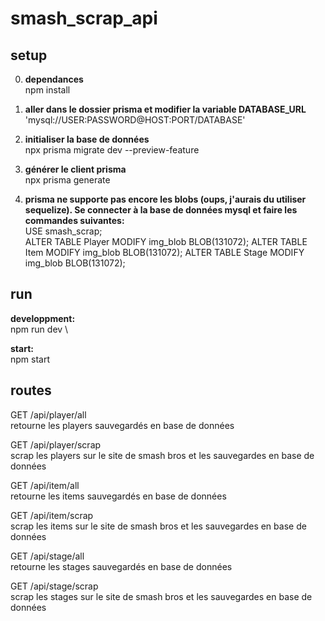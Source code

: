 # smash_scrap_api

## setup

0. **dependances** \
   npm install

1. **aller dans le dossier prisma et modifier la variable DATABASE_URL** \
   'mysql://USER:PASSWORD@HOST:PORT/DATABASE'

2. **initialiser la base de données** \
   npx prisma migrate dev --preview-feature

3. **générer le client prisma** \
   npx prisma generate

4. **prisma ne supporte pas encore les blobs (oups, j'aurais du utiliser sequelize). Se connecter à la base de données mysql et faire les commandes suivantes:** \
   USE smash_scrap; \
   ALTER TABLE Player MODIFY img_blob BLOB(131072);
   ALTER TABLE Item MODIFY img_blob BLOB(131072);
   ALTER TABLE Stage MODIFY img_blob BLOB(131072);

## run

**developpment:** \
npm run dev \

**start:** \
npm start

## routes

GET /api/player/all \
retourne les players sauvegardés en base de données

GET /api/player/scrap \
scrap les players sur le site de smash bros et les sauvegardes en base de données

GET /api/item/all \
retourne les items sauvegardés en base de données

GET /api/item/scrap \
scrap les items sur le site de smash bros et les sauvegardes en base de données

GET /api/stage/all \
retourne les stages sauvegardés en base de données

GET /api/stage/scrap \
scrap les stages sur le site de smash bros et les sauvegardes en base de données
